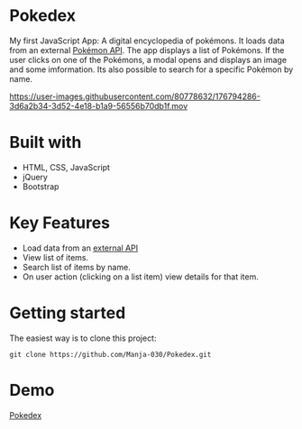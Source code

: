 # Pokedex

My first JavaScript App: A digital encyclopedia of pokémons. It loads data from an external [Pokémon API](https://pokeapi.co/). The app displays a list of Pokémons. If the user clicks on one of the Pokémons, a modal opens and displays an image and some imformation. Its also possible to search for a specific Pokémon by name.

https://user-images.githubusercontent.com/80778632/176794286-3d6a2b34-3d52-4e18-b1a9-56556b70db1f.mov

# Built with

* HTML, CSS, JavaScript
* jQuery
* Bootstrap

# Key Features

* Load data from an [external API](https://pokeapi.co/)
* View list of items.
* Search list of items by name.
* On user action (clicking on a list item) view details for that item.

# Getting started

The easiest way is to clone this project:

```
git clone https://github.com/Manja-030/Pokedex.git
```
# Demo

[Pokedex](https://manja-030.github.io/Pokedex/)
